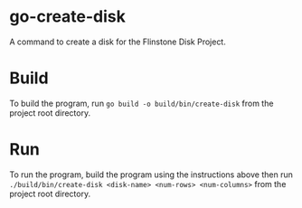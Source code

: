# go-create-disk

A command to create a disk for the Flinstone Disk Project.

# Build

To build the program, run `go build -o build/bin/create-disk` from the project root directory.

# Run

To run the program, build the program using the instructions above then run `./build/bin/create-disk <disk-name> <num-rows> <num-columns>` from the project root directory.
